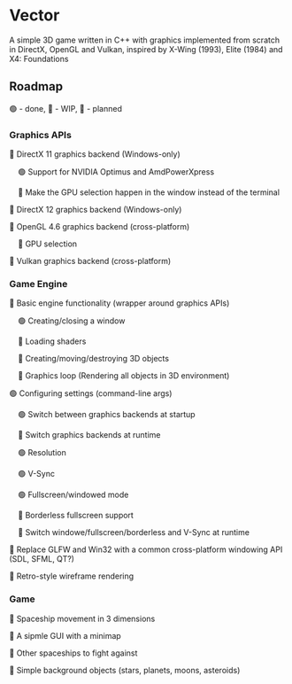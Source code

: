 # Vector
A simple 3D game written in C++ with graphics implemented from scratch in DirectX, OpenGL and Vulkan, inspired by X-Wing (1993), Elite (1984) and X4: Foundations

## Roadmap
🟢 - done, 🚧 - WIP, 🔴 - planned

### Graphics APIs
🚧 DirectX 11 graphics backend (Windows-only)

&nbsp;&nbsp;&nbsp;&nbsp;🟢 Support for NVIDIA Optimus and AmdPowerXpress

&nbsp;&nbsp;&nbsp;&nbsp;🔴 Make the GPU selection happen in the window instead of the terminal

🔴 DirectX 12 graphics backend (Windows-only)

🚧 OpenGL 4.6 graphics backend (cross-platform)

&nbsp;&nbsp;&nbsp;&nbsp;🔴 GPU selection

🔴 Vulkan graphics backend (cross-platform)

### Game Engine
🚧 Basic engine functionality (wrapper around graphics APIs)

&nbsp;&nbsp;&nbsp;&nbsp;🟢 Creating/closing a window

&nbsp;&nbsp;&nbsp;&nbsp;🚧 Loading shaders

&nbsp;&nbsp;&nbsp;&nbsp;🔴 Creating/moving/destroying 3D objects

&nbsp;&nbsp;&nbsp;&nbsp;🚧 Graphics loop (Rendering all objects in 3D environment)

🟢 Configuring settings (command-line args)

&nbsp;&nbsp;&nbsp;&nbsp;🟢 Switch between graphics backends at startup

&nbsp;&nbsp;&nbsp;&nbsp;🔴 Switch graphics backends at runtime

&nbsp;&nbsp;&nbsp;&nbsp;🟢 Resolution

&nbsp;&nbsp;&nbsp;&nbsp;🟢 V-Sync

&nbsp;&nbsp;&nbsp;&nbsp;🟢 Fullscreen/windowed mode

&nbsp;&nbsp;&nbsp;&nbsp;🔴 Borderless fullscreen support

&nbsp;&nbsp;&nbsp;&nbsp;🔴 Switch windowe/fullscreen/borderless and V-Sync at runtime

🔴 Replace GLFW and Win32 with a common cross-platform windowing API (SDL, SFML, QT?)

🔴 Retro-style wireframe rendering

### Game
🔴 Spaceship movement in 3 dimensions

🔴 A sipmle GUI with a minimap

🔴 Other spaceships to fight against

🔴 Simple background objects (stars, planets, moons, asteroids)
